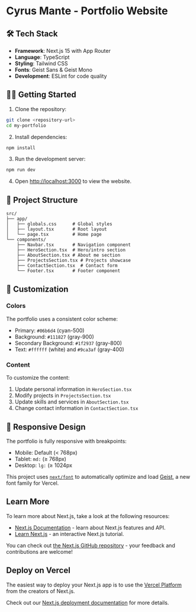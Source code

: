 # Cyrus Mante - Portfolio Website

## 🛠️ Tech Stack

- **Framework**: Next.js 15 with App Router
- **Language**: TypeScript
- **Styling**: Tailwind CSS
- **Fonts**: Geist Sans & Geist Mono
- **Development**: ESLint for code quality

## 🏃‍♂️ Getting Started

1. Clone the repository:
```bash
git clone <repository-url>
cd my-portfolio
```

2. Install dependencies:
```bash
npm install
```

3. Run the development server:
```bash
npm run dev
```

4. Open [http://localhost:3000](http://localhost:3000) to view the website.

## 📁 Project Structure

```
src/
├── app/
│   ├── globals.css      # Global styles
│   ├── layout.tsx       # Root layout
│   └── page.tsx         # Home page
└── components/
    ├── Navbar.tsx       # Navigation component
    ├── HeroSection.tsx  # Hero/intro section
    ├── AboutSection.tsx # About me section
    ├── ProjectsSection.tsx # Projects showcase
    ├── ContactSection.tsx  # Contact form
    └── Footer.tsx       # Footer component
```

## 🎨 Customization

### Colors
The portfolio uses a consistent color scheme:
- Primary: `#06b6d4` (cyan-500)
- Background: `#111827` (gray-900)
- Secondary Background: `#1f2937` (gray-800)
- Text: `#ffffff` (white) and `#9ca3af` (gray-400)

### Content
To customize the content:
1. Update personal information in `HeroSection.tsx`
2. Modify projects in `ProjectsSection.tsx`
3. Update skills and services in `AboutSection.tsx`
4. Change contact information in `ContactSection.tsx`

## 📱 Responsive Design

The portfolio is fully responsive with breakpoints:
- Mobile: Default (< 768px)
- Tablet: `md:` (≥ 768px)
- Desktop: `lg:` (≥ 1024px

This project uses [`next/font`](https://nextjs.org/docs/app/building-your-application/optimizing/fonts) to automatically optimize and load [Geist](https://vercel.com/font), a new font family for Vercel.

## Learn More

To learn more about Next.js, take a look at the following resources:

- [Next.js Documentation](https://nextjs.org/docs) - learn about Next.js features and API.
- [Learn Next.js](https://nextjs.org/learn) - an interactive Next.js tutorial.

You can check out [the Next.js GitHub repository](https://github.com/vercel/next.js) - your feedback and contributions are welcome!

## Deploy on Vercel

The easiest way to deploy your Next.js app is to use the [Vercel Platform](https://vercel.com/new?utm_medium=default-template&filter=next.js&utm_source=create-next-app&utm_campaign=create-next-app-readme) from the creators of Next.js.

Check out our [Next.js deployment documentation](https://nextjs.org/docs/app/building-your-application/deploying) for more details.
